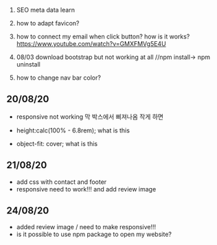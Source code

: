 1. SEO meta data learn
2. how to adapt favicon?
3. how to connect my email when click button? how is it works?
   https://www.youtube.com/watch?v=GMXFMVg5E4U

4. 08/03 download bootstrap but not working at all //npm install-> npm uninstall
5. how to change nav bar color?

## 20/08/20

- responsive not working
  막 박스에서 삐져나옴 작게 하면

- height:calc(100% - 6.8rem); what is this
- object-fit: cover; what is this

## 21/08/20

- add css with contact and footer
- responsive need to work!!! and add review image

## 24/08/20

- added review image / need to make responsive!!!
- is it possible to use npm package to open my website?

